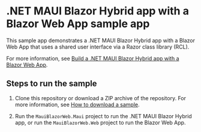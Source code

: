 # .NET MAUI Blazor Hybrid app with a Blazor Web App sample app

This sample app demonstrates a .NET MAUI Blazor Hybrid app with a Blazor Web App that uses a shared user interface via a Razor class library (RCL).

For more information, see [Build a .NET MAUI Blazor Hybrid app with a Blazor Web App](https://learn.microsoft.com/aspnet/core/blazor/hybrid/tutorials/maui-blazor-web-app).

## Steps to run the sample

1. Clone this repository or download a ZIP archive of the repository. For more information, see [How to download a sample](https://learn.microsoft.com/aspnet/core/introduction-to-aspnet-core#how-to-download-a-sample).

1. Run the `MauiBlazorWeb.Maui` project to run the .NET MAUI Blazor Hybrid app, or run the `MauiBlazorWeb.Web` project to run the Blazor Web App.
